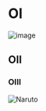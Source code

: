 # OI
![image](https://github.com/user-attachments/assets/b2f2c3cd-d545-4f9d-aaed-9c72a13f2a30)

## OII

### OIII


![Naruto](https://i.pinimg.com/originals/42/b8/21/42b8212c9b9f4122b2c83f4914332f51.gif)
